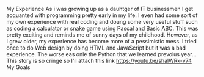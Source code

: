 My Experience
As i was growing up as a dauhtger of IT businessmen I get acquanted with programming pretty early in my life. 
I even had some sort of my own experience with real coding and doung some very useful stuff such as coding a calculator or snake game using Pascal and Basic ABC.
This was pretty exciting and reminds me of sunny days of my childhood. However, as I grew older, my experience has become more of a pessimistic mess. I tried once
to do Web design by doing HTML and JavaScript but it was a bad experience. The worse eas onle the Python that we learned prevoius year...
This story is so cringe so I'll attach this link https://youtu.be/shalWRk-v74
My Goals
